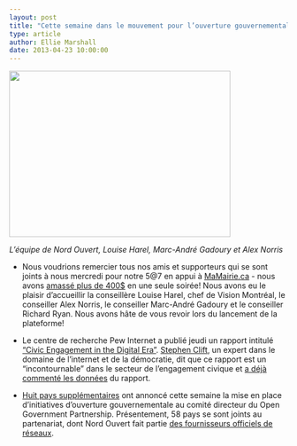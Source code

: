 ```yaml
---
layout: post
title: "Cette semaine dans le mouvement pour l’ouverture gouvernementale..."
type: article
author: Ellie Marshall
date: 2013-04-23 10:00:00
---
```

<img src="http://blogue.nordouvert.ca/img/blog/2013-04-26-mamairie-57.jpg" width="400" height="300" alt="">

*L’équipe de Nord Ouvert, Louise Harel, Marc-André Gadoury et Alex Norris*

- Nous voudrions remercier tous nos amis et supporteurs qui se sont joints à nous mercredi pour notre 5@7 en appui à [MaMairie.ca](http://www.mamairie.ca) - nous avons [amassé plus de 400$](http://igg.me/at/mamairiemontreal/x/1859729) en une seule soirée! Nous avons eu le plaisir d’accueillir la conseillère Louise Harel, chef de Vision Montréal, le conseiller Alex Norris, le conseiller Marc-André Gadoury et le conseiller Richard Ryan. Nous avons hâte de vous revoir lors du lancement de la plateforme!

- Le centre de recherche Pew Internet a publié jeudi un rapport intitulé [“Civic Engagement in the Digital Era”](http://pewinternet.org/Reports/2013/Civic-Engagement.aspx). [Stephen Clift](http://stevenclift.com/?page_id=2), un expert dans le domaine de l’internet et de la démocratie, dit que ce rapport est un “incontournable” dans le secteur de l’engagement civique et [a déjà commenté les données](http://blog.e-democracy.org/posts/1888) du rapport.

- [Huit pays supplémentaires](http://blog.opengovpartnership.org/2013/04/a-step-forward-more-countries-present-action-plans-at-ogp-ministerial-steering-committee/) ont annoncé cette semaine la mise en place d’initiatives d’ouverture gouvernementale au comité directeur du Open Government Partnership. Présentement, 58 pays se sont joints au partenariat, dont Nord Ouvert fait partie  [des fournisseurs officiels de réseaux](http://www.opengovpartnership.org/suppliers/open-north). 